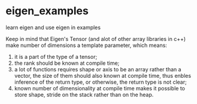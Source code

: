# eigen_examples
learn eigen and use eigen in examples

Keep in mind that Eigen's Tensor (and alot of other array libraries in c++) make number of dimensions a template parameter, which means:

1. it is a part of the type of a tensor;
2. the rank should be known at compile time;
3. a lot of functions requires shape or axis to be an array rather than a vector, the size of them should also known at compile time, thus enbles inference of the return type, or otherwise, the return type is not clear;
4. known number of dimensionality at compile time makes it possible to store shape, stride on the stack rather than on the heap.
